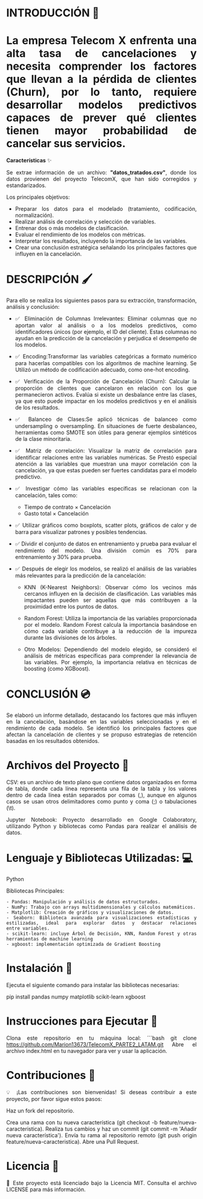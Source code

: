 # **INTRODUCCIÓN** 🚀

<div align='justify'>

 # La empresa Telecom X enfrenta una alta tasa de cancelaciones y necesita comprender los factores que llevan a la pérdida de clientes (Churn), por lo tanto, requiere desarrollar modelos predictivos capaces de prever qué clientes tienen mayor probabilidad de cancelar sus servicios.

  
**Características** ✨

Se extrae información de un archivo: **"datos_tratados.csv"**, donde los datos provienen del proyecto TelecomX, que han sido corregidos y estandarizados.

Los principales objetivos:

* Preparar los datos para el modelado (tratamiento, codificación, normalización).
* Realizar análisis de correlación y selección de variables.
* Entrenar dos o más modelos de clasificación.
* Evaluar el rendimiento de los modelos con métricas.
* Interpretar los resultados, incluyendo la importancia de las variables.
* Crear una conclusión estratégica señalando los principales factores que influyen en la cancelación.

# **DESCRIPCIÓN** 🖌️

Para ello se realiza los siguientes pasos para su extracción, transformación, análisis y conclusión:

* ✅ Eliminación de Columnas Irrelevantes: Eliminar columnas que no aportan valor al análisis o a los modelos predictivos, como identificadores únicos (por ejemplo, el ID del cliente). Estas columnas no ayudan en la predicción de la cancelación y perjudica el desempeño de los modelos.
  
* ✅ Encoding:Transformar las variables categóricas a formato numérico para hacerlas compatibles con los algoritmos de machine learning. Se Utilizó un método de codificación adecuado, como one-hot encoding.
  
* ✅ Verificación de la Proporción de Cancelación (Churn): Calcular la proporción de clientes que cancelaron en relación con los que permanecieron activos. Evalúa si existe un desbalance entre las clases, ya que esto puede impactar en los modelos predictivos y en el análisis de los resultados.
  
* ✅ Balanceo de Clases:Se aplicó técnicas de balanceo como undersampling o oversampling. En situaciones de fuerte desbalanceo, herramientas como SMOTE son útiles para generar ejemplos sintéticos de la clase minoritaria.

* ✅ Matriz de correlación: Visualizar la matriz de correlación para identificar relaciones entre las variables numéricas. Se Prestó especial atención a las variables que muestran una mayor correlación con la cancelación, ya que estas pueden ser fuertes candidatas para el modelo predictivo.

* ✅ Investigar cómo las variables específicas se relacionan con la cancelación, tales como:

    - Tiempo de contrato × Cancelación
    - Gasto total × Cancelación

* ✅ Utilizar gráficos como boxplots, scatter plots, gráficos de calor y de barra para visualizar patrones y posibles tendencias.

* ✅ Dividir el conjunto de datos en entrenamiento y prueba para evaluar el rendimiento del modelo. Una división común es 70% para entrenamiento y 30% para prueba.

* ✅ Después de elegir los modelos, se realizó el análisis de las variables más relevantes para la predicción de la cancelación:

    
    - KNN (K-Nearest Neighbors): Observar cómo los vecinos más cercanos influyen en la decisión de clasificación. Las variables más           impactantes pueden ser aquellas que más contribuyen a la proximidad entre los puntos de datos.

    - Random Forest: Utiliza la importancia de las variables proporcionada por el modelo. Random Forest calcula la importancia                basándose en cómo cada variable contribuye a la reducción de la impureza durante las divisiones de los árboles.

    - Otro Modelos: Dependiendo del modelo elegido, se consideró el análisis de métricas específicas para comprender la relevancia de        las variables. Por ejemplo, la importancia relativa en técnicas de boosting (como XGBoost).
      
# **CONCLUSIÓN** 💿

Se elaboró un informe detallado, destacando los factores que más influyen en la cancelación, basándose en las      variables seleccionadas y en el rendimiento de cada modelo. Se identificó los principales factores que afectan la cancelación de clientes y se propuso estrategias de retención basadas en los resultados obtenidos.

# **Archivos del Proyecto** 📂

CSV: es un archivo de texto plano que contiene datos organizados en forma de tabla, donde cada línea representa una fila de la tabla y los valores dentro de cada línea están separados por comas (,), aunque en algunos casos se usan otros delimitadores como punto y coma (;) o tabulaciones (\t).

Jupyter Notebook: Proyecto desarrollado en Google Colaboratory, utilizando Python y bibliotecas como Pandas para realizar el análisis de datos.

# **Lenguaje y Bibliotecas Utilizadas:** 💻

Python

Bibliotecas Principales:

    - Pandas: Manipulación y análisis de datos estructurados.
    - NumPy: Trabajo con arrays multidimensionales y cálculos matemáticos.
    - Matplotlib: Creación de gráficos y visualizaciones de datos.
    - Seaborn: Biblioteca avanzada para visualizaciones estadísticas y estilizadas, ideal para explorar datos y destacar relaciones          entre variables.
    - scikit-learn: incluye Árbol de Decisión, KNN, Random Forest y otras herramientas de machine learning
    - xgboost: implementación optimizada de Gradient Boosting


# **Instalación** 💽

Ejecuta el siguiente comando para instalar las bibliotecas necesarias:

pip install pandas numpy matplotlib scikit-learn xgboost

# **Instrucciones para Ejecutar** 🚀
Clona este repositorio en tu máquina local: ´´´bash git clone https://github.com/Marion13673/TelecomX_PARTE2_LATAM.git Abre el archivo index.html en tu navegador para ver y usar la aplicación.

# **Contribuciones** 🤝
💡 ¡Las contribuciones son bienvenidas! Si deseas contribuir a este proyecto, por favor sigue estos pasos:

Haz un fork del repositorio.

Crea una rama con tu nueva característica (git checkout -b feature/nueva-caracteristica).
Realiza tus cambios y haz un commit (git commit -m 'Añadir nueva característica').
Envía tu rama al repositorio remoto (git push origin feature/nueva-caracteristica).
Abre una Pull Request.

# **Licencia** 📜
📄 Este proyecto está licenciado bajo la Licencia MIT. Consulta el archivo LICENSE para más información.
















